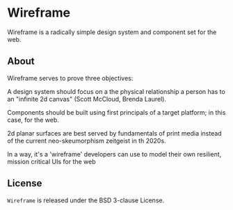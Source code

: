 # Wireframe

Wireframe is a radically simple design system and component set for the web.

## About

Wireframe serves to prove three objectives:

A design system should focus on a the physical relationship a person has to an "infinite 2d canvas" (Scott McCloud, Brenda Laurel).

Components should be built using first principals of a target platform; in this case, for the web.

2d planar surfaces are best served by fundamentals of print media instead of the current neo-skeumorphism zeitgeist in th 2020s.

In a way, it's a 'wireframe' developers can use to model their own resilient, mission critical UIs for the web

## License

`Wireframe` is released under the BSD 3-clause License.
